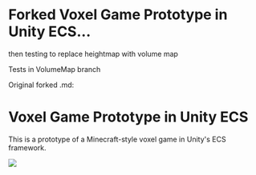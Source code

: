 # Forked Voxel Game Prototype in Unity ECS...
then testing to replace heightmap with volume map

Tests in VolumeMap branch

Original forked .md:

# Voxel Game Prototype in Unity ECS

This is a prototype of a Minecraft-style voxel game in Unity's ECS framework.

![](Images/example.gif)
